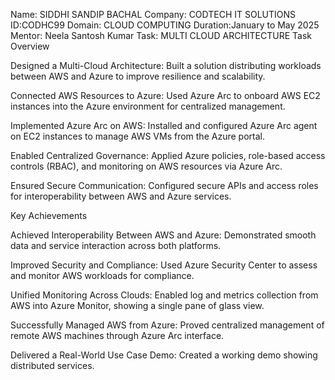 Name: SIDDHI SANDIP BACHAL 
Company: CODTECH IT SOLUTIONS 
ID:CODHC99
Domain: CLOUD COMPUTING
Duration:January to May 2025 
Mentor: Neela Santosh Kumar 
Task: MULTI CLOUD ARCHITECTURE
Task Overview

Designed a Multi-Cloud Architecture:
Built a solution distributing workloads between AWS and Azure to improve resilience and scalability.

Connected AWS Resources to Azure:
Used Azure Arc to onboard AWS EC2 instances into the Azure environment for centralized management.

Implemented Azure Arc on AWS:
Installed and configured Azure Arc agent on EC2 instances to manage AWS VMs from the Azure portal.

Enabled Centralized Governance:
Applied Azure policies, role-based access controls (RBAC), and monitoring on AWS resources via Azure Arc.

Ensured Secure Communication:
Configured secure APIs and access roles for interoperability between AWS and Azure services.

Key Achievements

Achieved Interoperability Between AWS and Azure:
Demonstrated smooth data and service interaction across both platforms.

Improved Security and Compliance:
Used Azure Security Center to assess and monitor AWS workloads for compliance.

Unified Monitoring Across Clouds:
Enabled log and metrics collection from AWS into Azure Monitor, showing a single pane of glass view.

Successfully Managed AWS from Azure:
Proved centralized management of remote AWS machines through Azure Arc interface.

Delivered a Real-World Use Case Demo:
Created a working demo showing distributed services.
